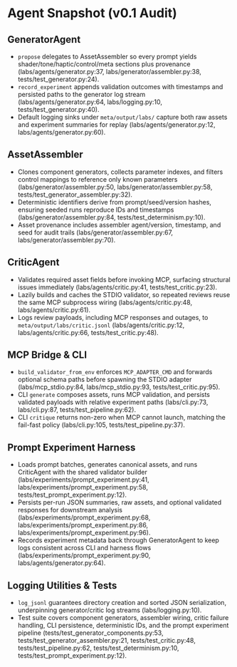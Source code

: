 # Agent Snapshot (v0.1 Audit)

## GeneratorAgent
- `propose` delegates to AssetAssembler so every prompt yields shader/tone/haptic/control/meta sections plus provenance (labs/agents/generator.py:37, labs/generator/assembler.py:38, tests/test_generator.py:24).
- `record_experiment` appends validation outcomes with timestamps and persisted paths to the generator log stream (labs/agents/generator.py:64, labs/logging.py:10, tests/test_generator.py:40).
- Default logging sinks under `meta/output/labs/` capture both raw assets and experiment summaries for replay (labs/agents/generator.py:12, labs/agents/generator.py:60).

## AssetAssembler
- Clones component generators, collects parameter indexes, and filters control mappings to reference only known parameters (labs/generator/assembler.py:50, labs/generator/assembler.py:58, tests/test_generator_assembler.py:32).
- Deterministic identifiers derive from prompt/seed/version hashes, ensuring seeded runs reproduce IDs and timestamps (labs/generator/assembler.py:84, tests/test_determinism.py:10).
- Asset provenance includes assembler agent/version, timestamp, and seed for audit trails (labs/generator/assembler.py:67, labs/generator/assembler.py:70).

## CriticAgent
- Validates required asset fields before invoking MCP, surfacing structural issues immediately (labs/agents/critic.py:41, tests/test_critic.py:23).
- Lazily builds and caches the STDIO validator, so repeated reviews reuse the same MCP subprocess wiring (labs/agents/critic.py:48, labs/agents/critic.py:61).
- Logs review payloads, including MCP responses and outages, to `meta/output/labs/critic.jsonl` (labs/agents/critic.py:12, labs/agents/critic.py:66, tests/test_critic.py:48).

## MCP Bridge & CLI
- `build_validator_from_env` enforces `MCP_ADAPTER_CMD` and forwards optional schema paths before spawning the STDIO adapter (labs/mcp_stdio.py:84, labs/mcp_stdio.py:93, tests/test_critic.py:95).
- CLI `generate` composes assets, runs MCP validation, and persists validated payloads with relative experiment paths (labs/cli.py:73, labs/cli.py:87, tests/test_pipeline.py:62).
- CLI `critique` returns non-zero when MCP cannot launch, matching the fail-fast policy (labs/cli.py:105, tests/test_pipeline.py:37).

## Prompt Experiment Harness
- Loads prompt batches, generates canonical assets, and runs CriticAgent with the shared validator builder (labs/experiments/prompt_experiment.py:41, labs/experiments/prompt_experiment.py:58, tests/test_prompt_experiment.py:12).
- Persists per-run JSON summaries, raw assets, and optional validated responses for downstream analysis (labs/experiments/prompt_experiment.py:68, labs/experiments/prompt_experiment.py:86, labs/experiments/prompt_experiment.py:96).
- Records experiment metadata back through GeneratorAgent to keep logs consistent across CLI and harness flows (labs/experiments/prompt_experiment.py:90, labs/agents/generator.py:64).

## Logging Utilities & Tests
- `log_jsonl` guarantees directory creation and sorted JSON serialization, underpinning generator/critic log streams (labs/logging.py:10).
- Test suite covers component generators, assembler wiring, critic failure handling, CLI persistence, deterministic IDs, and the prompt experiment pipeline (tests/test_generator_components.py:53, tests/test_generator_assembler.py:21, tests/test_critic.py:48, tests/test_pipeline.py:62, tests/test_determinism.py:10, tests/test_prompt_experiment.py:12).
